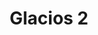 ---
layout: page
title: Glacios 2
description: • 200kV<br>• E-CFEG with C-twin<br>• Phase Plate Solution<br>• TFS Falcon4i DED<br>• Sample Autoloader<br>• Tomo Live S/W
img: assets/img/f04_Glacios.jpg
importance: 4
category: TEM
facility: true
giscus_comments: false
---